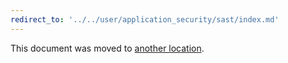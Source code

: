 ```yaml
---
redirect_to: '../../user/application_security/sast/index.md'
---
```


This document was moved to [another location](../../user/application_security/sast/index.md).

<!-- This redirect file can be deleted February 1, 2021, or later. -->
<!-- Before deletion, see: https://docs.gitlab.com/ee/development/documentation/#move-or-rename-a-page -->
